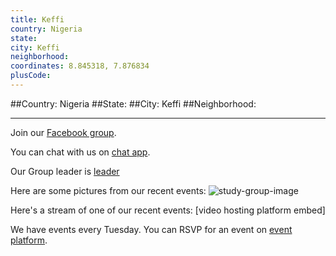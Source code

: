 ```yaml
---
title: Keffi
country: Nigeria
state: 
city: Keffi
neighborhood: 
coordinates: 8.845318, 7.876834
plusCode:
---
```


##Country: Nigeria
##State: 
##City: Keffi
##Neighborhood: 
*****
Join our [Facebook group](https://www.facebook.com/groups/free.code.camp.keffi).

You can chat with us on [chat app]().

Our Group leader is [leader]()

Here are some pictures from our recent events:
![study-group-image]()

Here's a stream of one of our recent events:
[video hosting platform embed]

We have events every Tuesday. You can RSVP for an event on [event platform]().
